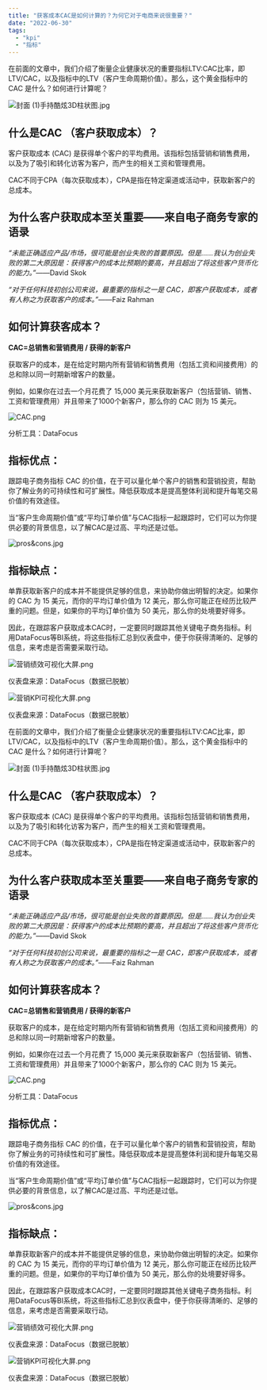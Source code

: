 ```yaml
---
title: "获客成本CAC是如何计算的？为何它对于电商来说很重要？"
date: "2022-06-30"
tags: 
  - "kpi"
  - "指标"
---
```


在前面的文章中，我们介绍了衡量企业健康状况的重要指标LTV:CAC比率，即 LTV/CAC，以及指标中的LTV（客户生命周期价值）。那么，这个黄金指标中的 CAC 是什么？如何进行计算呢？

![封面 (1)手持酷炫3D柱状图.jpg](images/1656597715-13d-jpg.jpeg)

## **什么是CAC （客户获取成本）？**

客户获取成本 (CAC) 是获得单个客户的平均费用。该指标包括营销和销售费用，以及为了吸引和转化访客为客户，而产生的相关工资和管理费用。

CAC不同于CPA（每次获取成本），CPA是指在特定渠道或活动中，获取新客户的总成本。

## **为什么客户获取成本至关重要——来自电子商务专家的语录**

_“未能正确适应产品/市场，很可能是创业失败的首要原因。但是……我认为创业失败的第二大原因是：获得客户的成本比预期的要高，并且超出了将这些客户货币化的能力。”_——David Skok

_“对于任何科技初创公司来说，最重要的指标之一是 CAC，即客户获取成本，或者有人称之为获取客户的成本。”_——Faiz Rahman

## **如何计算获客成本？**

**CAC=总销售和营销费用 / 获得的新客户**

获取客户的成本，是在给定时期内所有营销和销售费用（包括工资和间接费用）的总和除以同一时期新增客户的数量。

例如，如果你在过去一个月花费了 15,000 美元来获取新客户（包括营销、销售、工资和管理费用）并且带来了1000个新客户，那么你的 CAC 则为 15 美元。

![CAC.png](images/1656597716-cac-png.png)

分析工具：DataFocus

## **指标优点：**

跟踪电子商务指标 CAC 的价值，在于可以量化单个客户的销售和营销投资，帮助你了解业务的可持续性和可扩展性。降低获取成本是提高整体利润和提升每笔交易价值的有效途径。

当“客户生命周期价值”或“平均订单价值”与CAC指标一起跟踪时，它们可以为你提供必要的背景信息，以了解CAC是过高、平均还是过低。

![pros&cons.jpg](images/1656597724-prosandcons-jpg.jpeg)

## **指标缺点：**

单靠获取新客户的成本并不能提供足够的信息，来协助你做出明智的决定。如果你的 CAC 为 15 美元，而你的平均订单价值为 12 美元，那么你可能正在经历比较严重的问题。但是，如果你的平均订单价值为 50 美元，那么你的处境要好得多。

因此，在跟踪客户获取成本CAC时，一定要同时跟踪其他关键电子商务指标。利用DataFocus等BI系统，将这些指标汇总到仪表盘中，便于你获得清晰的、足够的信息，来考虑是否需要采取行动。

![营销绩效可视化大屏.png](images/1656597727-png.png)

仪表盘来源：DataFocus（数据已脱敏）

![营销KPI可视化大屏.png](images/1656597736-kpi-png.png)

仪表盘来源：DataFocus（数据已脱敏）

在前面的文章中，我们介绍了衡量企业健康状况的重要指标LTV:CAC比率，即 LTV/CAC，以及指标中的LTV（客户生命周期价值）。那么，这个黄金指标中的 CAC 是什么？如何进行计算呢？

![封面 (1)手持酷炫3D柱状图.jpg](images/1656597609-13d-jpg.jpeg)

## **什么是CAC （客户获取成本）？**

客户获取成本 (CAC) 是获得单个客户的平均费用。该指标包括营销和销售费用，以及为了吸引和转化访客为客户，而产生的相关工资和管理费用。

CAC不同于CPA（每次获取成本），CPA是指在特定渠道或活动中，获取新客户的总成本。

## **为什么客户获取成本至关重要——来自电子商务专家的语录**

_“未能正确适应产品/市场，很可能是创业失败的首要原因。但是……我认为创业失败的第二大原因是：获得客户的成本比预期的要高，并且超出了将这些客户货币化的能力。”_——David Skok

_“对于任何科技初创公司来说，最重要的指标之一是 CAC，即客户获取成本，或者有人称之为获取客户的成本。”_——Faiz Rahman

## **如何计算获客成本？**

**CAC=总销售和营销费用 / 获得的新客户**

获取客户的成本，是在给定时期内所有营销和销售费用（包括工资和间接费用）的总和除以同一时期新增客户的数量。

例如，如果你在过去一个月花费了 15,000 美元来获取新客户（包括营销、销售、工资和管理费用）并且带来了1000个新客户，那么你的 CAC 则为 15 美元。

![CAC.png](images/1656597610-cac-png.png)

分析工具：DataFocus

## **指标优点：**

跟踪电子商务指标 CAC 的价值，在于可以量化单个客户的销售和营销投资，帮助你了解业务的可持续性和可扩展性。降低获取成本是提高整体利润和提升每笔交易价值的有效途径。

当“客户生命周期价值”或“平均订单价值”与CAC指标一起跟踪时，它们可以为你提供必要的背景信息，以了解CAC是过高、平均还是过低。

![pros&cons.jpg](images/1656597617-prosandcons-jpg.jpeg)

## **指标缺点：**

单靠获取新客户的成本并不能提供足够的信息，来协助你做出明智的决定。如果你的 CAC 为 15 美元，而你的平均订单价值为 12 美元，那么你可能正在经历比较严重的问题。但是，如果你的平均订单价值为 50 美元，那么你的处境要好得多。

因此，在跟踪客户获取成本CAC时，一定要同时跟踪其他关键电子商务指标。利用DataFocus等BI系统，将这些指标汇总到仪表盘中，便于你获得清晰的、足够的信息，来考虑是否需要采取行动。

![营销绩效可视化大屏.png](images/1656597621-png.png)

仪表盘来源：DataFocus（数据已脱敏）

![营销KPI可视化大屏.png](images/1656597630-kpi-png.png)

仪表盘来源：DataFocus（数据已脱敏）
